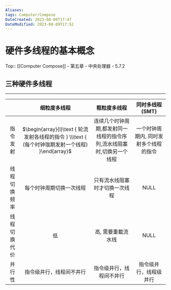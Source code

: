 ```yaml
---
Aliases: 
tags: Computer/Compose 
DateCreated: 2023-08-09T17:47
DateModified: 2023-08-09T17:52
---
```

# 硬件多线程的基本概念

Top:: [[Computer Compose]] - 第五章 - 中央处理器 - 5.7.2

## 三种硬件多线程
---

|  | 细粒度多线程 | 粗粒度多线程 | 同时多线程 (SMT) |
| :---: | :---: | :---: | :---: |
| 指令发射 | $\begin{array}{l}\text { 轮流发射各线程的指令 } \\\text { (每个时钟珈期发射一个线程) }\end{array}$ | 连续几个时钟周期,都发射同一线程的指令序列,流水线阻塞时,切换另一个线程 | 一个时钟周期内, 同时发射多个线程的指令 |
| 线程切换频率 | 每个时钟周期切换一次线程 | 只有流水线阻塞时才切换一次线程 | NULL |
| 线程切换代价 | 低 | 高, 需要重載流水线 | NULL |
| 并行性 | 指令级井行，线程间不井行 | 指令级井行，线程间不井行 | 指令级井行，线程级井行 |
